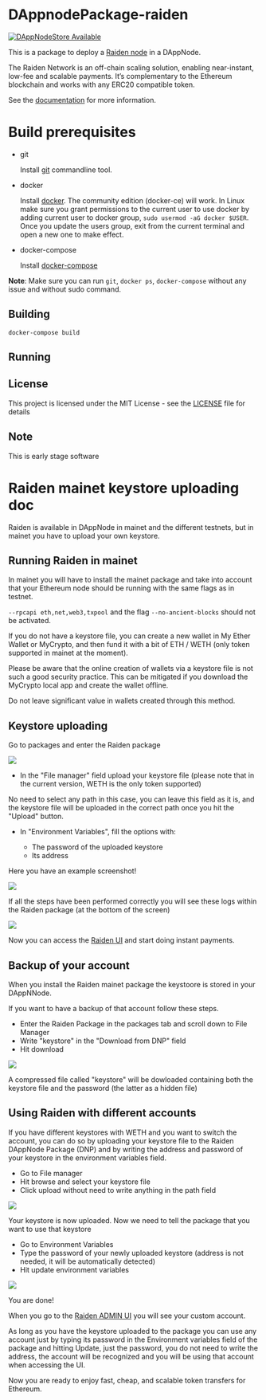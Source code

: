 # DAppnodePackage-raiden
[![DAppNodeStore Available](https://img.shields.io/badge/DAppNodeStore-Available-brightgreen.svg)](http://my.admin.dnp.dappnode.eth/#/installer/raiden.dnp.dappnode.eth)

This is a package to deploy a [Raiden node](https://raiden.network/) in a DAppNode.

The Raiden Network is an off-chain scaling solution, enabling near-instant, low-fee and scalable payments. It’s complementary to the Ethereum blockchain and works with any ERC20 compatible token.

See the [documentation](https://raiden-network.readthedocs.io/en/stable/index.html) for more information.

# Build prerequisites

- git

   Install [git](https://git-scm.com/book/en/v2/Getting-Started-Installing-Git) commandline tool.

- docker

   Install [docker](https://docs.docker.com/engine/installation). The community edition (docker-ce) will work. In Linux make sure you grant permissions to the current user to use docker by adding current user to docker group, `sudo usermod -aG docker $USER`. Once you update the users group, exit from the current terminal and open a new one to make effect.

- docker-compose

   Install [docker-compose](https://docs.docker.com/compose/install)
   
**Note**: Make sure you can run `git`, `docker ps`, `docker-compose` without any issue and without sudo command.


## Building

`docker-compose build`

## Running


## License

This project is licensed under the MIT License - see the [LICENSE](LICENSE) file for details

## Note

This is early stage software

# Raiden mainet keystore uploading doc 


Raiden is available in DAppNode in mainet and the different testnets, but in mainet you have to upload your own keystore. 

## Running Raiden in mainet

In mainet you will have to install the mainet package and  take into account that your Ethereum node should be running with the same flags as in testnet.

 ```--rpcapi eth,net,web3,txpool```  and the flag ```--no-ancient-blocks``` should not be activated. 


If you do not have a keystore file, you can create a new wallet in My Ether Wallet or MyCrypto, and then fund it with a bit of ETH / WETH (only token supported in mainet at the moment). 

Please be aware that the online creation of wallets via a keystore file is not such a good security practice. This can be mitigated if you download the MyCrypto local app and create the wallet offline. 

Do not leave significant value in wallets created through this method.


## Keystore uploading

Go to packages and enter the Raiden  package 

![](https://i.imgur.com/p0IVsPn.png)


* In the "File manager" field upload your keystore file  (please note that in  the current version, WETH is the only token supported)

No need to select any path in this case, you can leave this field as it is, and the keystore file will be uploaded in the correct path once you hit the "Upload" button.

* In "Environment Variables", fill the options with:

    * The password of the uploaded keystore
    * Its address


Here you have an example screenshot!

![](https://i.imgur.com/DPbu66n.png)


If all the steps have been performed correctly you will see these logs within the Raiden package (at the bottom of the screen)

![](https://i.imgur.com/2SQ802h.png)


Now you can access the [Raiden UI](http://raiden.dappnode)  and start doing instant payments.

## Backup of your account

When you install the Raiden mainet package the keystoore is stored in your DAppNNode.

If you want to have a backup of that account follow these steps.

* Enter the Raiden Package in the packages tab and scroll down to File Manager
* Write "keystore" in the "Download from DNP" field 
* Hit download

![](https://i.imgur.com/PoALyud.png)


A compressed file called "keystore" will be dowloaded containing both the keystore file and the password (the latter as a hidden file)

## Using Raiden with different accounts

If you have different keystores with WETH and you want to switch the account, you can do so by uploading your keystore file to the Raiden DAppNode Package (DNP) and by writing the address and password of your keystore in the environment variables field.

* Go to File manager
* Hit browse and select your keystore file
* Click upload without need to write anything in the path field

![](https://i.imgur.com/2NK4EV2.png)


Your keystore is now uploaded. Now we need to tell the package that you want to use that keystore

* Go to Environment Variables
* Type the password of your newly uploaded keystore (address is not needed, it will be automatically detected)
* Hit update environment variables

![](https://i.imgur.com/sjKiw1s.png)


You are done!

When you go to the [Raiden ADMIN UI](http://raiden.dappnode) you will see your custom account. 

As long as you have the keystore uploaded to the package you can use any account just by typing its password in  the Environment variables field of the package and hitting Update, just the password, you do not need to write the address, the account will be  recognized and you will be using that account when accessing the UI.

Now you are ready to enjoy fast, cheap, and scalable token transfers for Ethereum. 




